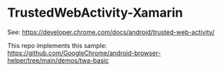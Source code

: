 # TrustedWebActivity-Xamarin

See: https://developer.chrome.com/docs/android/trusted-web-activity/

This repo implements this sample: https://github.com/GoogleChrome/android-browser-helper/tree/main/demos/twa-basic
